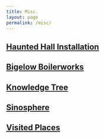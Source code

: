 ```yaml
---
title: Misc.
layout: page
permalink: /misc/
---
```

## [Haunted Hall Installation](https://www.annayudesign.com/heritage-lost)

## [Bigelow Boilerworks](https://www.benjamindavidolsen.com/boilerworks-reconstructed)

## [Knowledge Tree](/knowledgetree.html)

## [Sinosphere](/sinosphere.html)

## [Visited Places](/visited.html)
